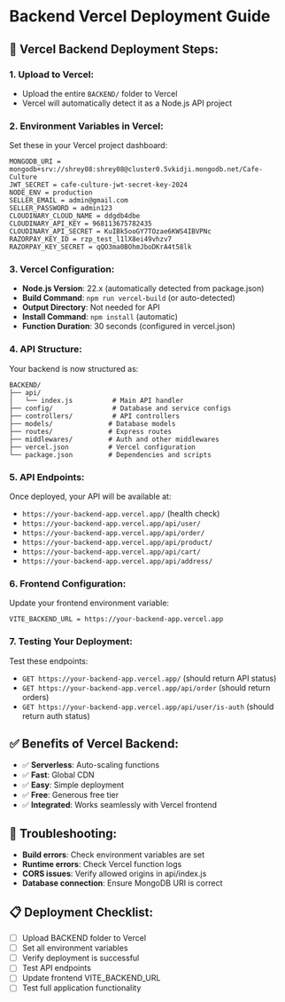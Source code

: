 # Backend Vercel Deployment Guide

## 🚀 **Vercel Backend Deployment Steps:**

### **1. Upload to Vercel:**
- Upload the entire `BACKEND/` folder to Vercel
- Vercel will automatically detect it as a Node.js API project

### **2. Environment Variables in Vercel:**
Set these in your Vercel project dashboard:

```
MONGODB_URI = mongodb+srv://shrey08:shrey08@cluster0.5vkidji.mongodb.net/Cafe-Culture
JWT_SECRET = cafe-culture-jwt-secret-key-2024
NODE_ENV = production
SELLER_EMAIL = admin@gmail.com
SELLER_PASSWORD = admin123
CLOUDINARY_CLOUD_NAME = ddgdb4dbe
CLOUDINARY_API_KEY = 968113675782435
CLOUDINARY_API_SECRET = KuIBk5ooGY7TOzae6KWS4IBVPNc
RAZORPAY_KEY_ID = rzp_test_l1lX8ei49vhzv7
RAZORPAY_KEY_SECRET = qQO3ma0BOhmJboDKrA4t58lk
```

### **3. Vercel Configuration:**
- **Node.js Version**: 22.x (automatically detected from package.json)
- **Build Command**: `npm run vercel-build` (or auto-detected)
- **Output Directory**: Not needed for API
- **Install Command**: `npm install` (automatic)
- **Function Duration**: 30 seconds (configured in vercel.json)

### **4. API Structure:**
Your backend is now structured as:
```
BACKEND/
├── api/
│   └── index.js          # Main API handler
├── config/               # Database and service configs
├── controllers/          # API controllers
├── models/              # Database models
├── routes/              # Express routes
├── middlewares/         # Auth and other middlewares
├── vercel.json          # Vercel configuration
└── package.json         # Dependencies and scripts
```

### **5. API Endpoints:**
Once deployed, your API will be available at:
- `https://your-backend-app.vercel.app/` (health check)
- `https://your-backend-app.vercel.app/api/user/`
- `https://your-backend-app.vercel.app/api/order/`
- `https://your-backend-app.vercel.app/api/product/`
- `https://your-backend-app.vercel.app/api/cart/`
- `https://your-backend-app.vercel.app/api/address/`

### **6. Frontend Configuration:**
Update your frontend environment variable:
```
VITE_BACKEND_URL = https://your-backend-app.vercel.app
```

### **7. Testing Your Deployment:**
Test these endpoints:
- `GET https://your-backend-app.vercel.app/` (should return API status)
- `GET https://your-backend-app.vercel.app/api/order` (should return orders)
- `GET https://your-backend-app.vercel.app/api/user/is-auth` (should return auth status)

## ✅ **Benefits of Vercel Backend:**
- ✅ **Serverless**: Auto-scaling functions
- ✅ **Fast**: Global CDN
- ✅ **Easy**: Simple deployment
- ✅ **Free**: Generous free tier
- ✅ **Integrated**: Works seamlessly with Vercel frontend

## 🔧 **Troubleshooting:**
- **Build errors**: Check environment variables are set
- **Runtime errors**: Check Vercel function logs
- **CORS issues**: Verify allowed origins in api/index.js
- **Database connection**: Ensure MongoDB URI is correct

## 📋 **Deployment Checklist:**
- [ ] Upload BACKEND folder to Vercel
- [ ] Set all environment variables
- [ ] Verify deployment is successful
- [ ] Test API endpoints
- [ ] Update frontend VITE_BACKEND_URL
- [ ] Test full application functionality
